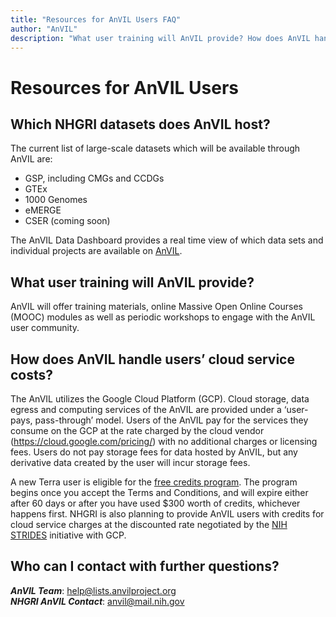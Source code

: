 ```yaml
---
title: "Resources for AnVIL Users FAQ"
author: "AnVIL"
description: "What user training will AnVIL provide? How does AnVIL handle users’ cloud service costs"
---
```


# Resources for AnVIL Users

## Which NHGRI datasets does AnVIL host?

The current list of large-scale datasets which will be available through AnVIL are:

- GSP, including CMGs and CCDGs
- GTEx
- 1000 Genomes
- eMERGE
- CSER (coming soon)

The AnVIL Data Dashboard provides a real time view of which data sets and individual projects are available
on [AnVIL](https://anvilproject.org/data/consortia).

## What user training will AnVIL provide?

AnVIL will offer training materials, online Massive Open Online Courses (MOOC) modules as well as periodic workshops to
engage with the AnVIL user community.

## How does AnVIL handle users’ cloud service costs?

The AnVIL utilizes the Google Cloud Platform (GCP). Cloud storage, data egress and computing services of the AnVIL are
provided under a ‘user-pays, pass-through’ model. Users of the AnVIL pay for the services they consume on the GCP at the
rate charged by the cloud vendor (<https://cloud.google.com/pricing/>) with no additional charges or licensing fees.
Users do not pay storage fees for data hosted by AnVIL, but any derivative data created by the user will incur storage
fees.

A new Terra user is eligible for
the [free credits program](https://support.terra.bio/hc/en-us/articles/360046295092-Set-up-billing-with-300-Google-credits-to-explore-Terra).
The program begins once you accept the Terms and Conditions, and will expire either after 60 days or after you have used
$300 worth of credits, whichever happens first. NHGRI is also planning to provide AnVIL users with credits for cloud
service charges at the discounted rate negotiated by the [NIH STRIDES](https://datascience.nih.gov/strides) initiative
with GCP.

## Who can I contact with further questions?

**_AnVIL Team_**: [help@lists.anvilproject.org](mailto:help@lists.anvilproject.org)\
**_NHGRI AnVIL Contact_**: [anvil@mail.nih.gov](mailto:anvil@mail.nih.gov)
